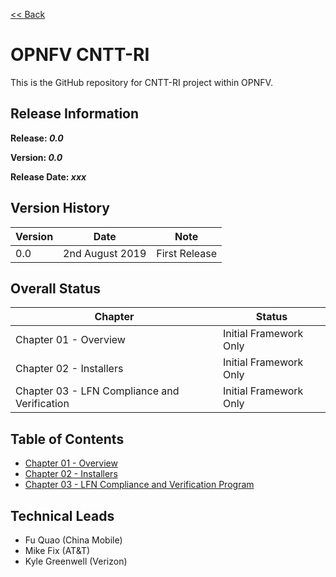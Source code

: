 [<< Back](../)

# OPNFV CNTT-RI

This is the GitHub repository for CNTT-RI project within OPNFV.

## Release Information
**Release: _0.0_**

**Version: _0.0_**

**Release Date: _xxx_**

## Version History

| Version | Date | Note
| --- | --- | --- |
| 0.0 | 2nd August 2019 | First Release|


## Overall Status

| Chapter | Status |
| --- | --- |
| Chapter 01 - Overview | Initial Framework Only |
| Chapter 02 - Installers | Initial Framework Only |
| Chapter 03 - LFN Compliance and Verification | Initial Framework Only |


## Table of Contents
* [Chapter 01 - Overview](chapters/chapter01.md)
* [Chapter 02 - Installers](chapters/chapter02.md)
* [Chapter 03 - LFN Compliance and Verification Program](chapters/chapter03.md)

## Technical Leads
- Fu Quao (China Mobile)
- Mike Fix (AT&T)
- Kyle Greenwell (Verizon)
